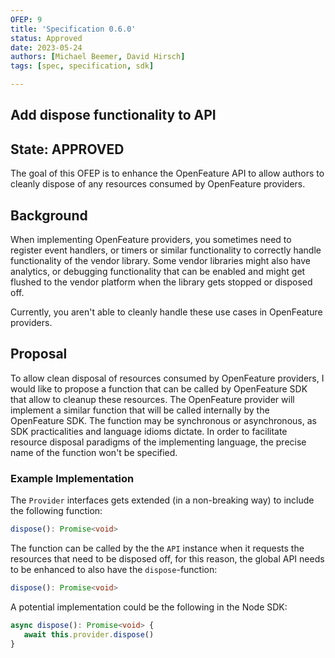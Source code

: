 ```yaml
---
OFEP: 9
title: 'Specification 0.6.0'
status: Approved
date: 2023-05-24
authors: [Michael Beemer, David Hirsch]
tags: [spec, specification, sdk]

---
```

## Add dispose functionality to API

## State: APPROVED

The goal of this OFEP is to enhance the OpenFeature API to allow authors to cleanly dispose of any resources consumed by OpenFeature providers.

## Background

When implementing OpenFeature providers, you sometimes need to register event handlers, or timers or similar functionality to
correctly handle functionality of the vendor library. Some vendor libraries might also have analytics, or debugging functionality
that can be enabled and might get flushed to the vendor platform when the library gets stopped or disposed off.

Currently, you aren't able to cleanly handle these use cases in OpenFeature providers.

## Proposal

To allow clean disposal of resources consumed by OpenFeature providers, I would like to propose a function that can be called by OpenFeature SDK that allow to cleanup these resources.
The OpenFeature provider will implement a similar function that will be called internally by the OpenFeature SDK.
The function may be synchronous or asynchronous, as SDK practicalities and language idioms dictate.
In order to facilitate resource disposal paradigms of the implementing language, the precise name of the function won't be specified.
 
### Example Implementation

The `Provider` interfaces gets extended (in a non-breaking way) to include the following function:

```typescript
dispose(): Promise<void>
```

The function can be called by the the `API` instance when it requests the resources that need to be disposed off, for this reason, 
the global API needs to be enhanced to also have the `dispose`-function:

```typescript
dispose(): Promise<void>
```

A potential implementation could be the following in the Node SDK:

```typescript
async dispose(): Promise<void> {
   await this.provider.dispose()
}
```
